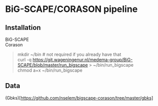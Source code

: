 # BiG-SCAPE/CORASON pipeline

## Installation
BiG-SCAPE    
Corason  

> mkdir ~/bin    # not required if you already have that  
> curl -q https://git.wageningenur.nl/medema-group/BiG-SCAPE/blob/master/run_bigscape > ~/bin/run_bigscape  
chmod a+x ~/bin/run_bigscape  
<!--
> mkdir ~/bin    # not required if you already have that  
> curl -q https://github.com/nselem/corason/blob/master/run_corason > ~/bin/run_corason  
chmod a+x ~/bin/run_corason  
-->  

## Data  
(Gbks)[https://github.com/nselem/bigscape-corason/tree/master/gbks]  
